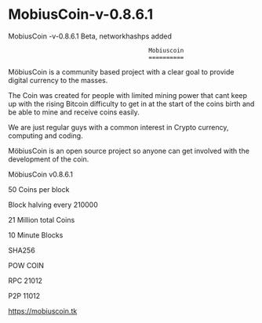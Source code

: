 MobiusCoin-v-0.8.6.1
====================
MobiusCoin -v-0.8.6.1 Beta,  networkhashps added



                                            Mobiuscoin
                                            ==========


MöbiusCoin is a community based project with a clear goal to provide digital currency to the masses.

The Coin was created for people with limited mining power that cant keep up with the rising Bitcoin
difficulty to get in at the start of the coins birth and be able to mine and receive coins easily. 

We are just regular guys with a common interest in Crypto currency, computing and coding.  

MöbiusCoin is an open source project so anyone can get involved with the development of the coin.



MöbiusCoin v0.8.6.1

50 Coins per block

Block halving every 210000

21 Million total Coins

10 Minute Blocks

SHA256

POW COIN

RPC 21012

P2P 11012

https://mobiuscoin.tk

